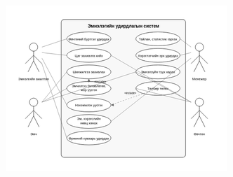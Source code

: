 <svg xmlns="http://www.w3.org/2000/svg" viewBox="0 0 800 600">
  <!-- Background -->
  <rect width="800" height="600" fill="#ffffff" />
  
  <!-- System Boundary -->
  <rect x="200" y="50" width="450" height="500" rx="10" ry="10" fill="#f8f8f8" stroke="#666666" stroke-width="2" />
  <text x="425" y="80" font-family="Arial" font-size="16" text-anchor="middle" font-weight="bold">Эмнэлэгийн удирдлагын систем</text>
  
  <!-- Actors -->
  <!-- Эмнэлгийн ажилтан -->
  <circle cx="100" cy="150" r="15" stroke="#333" stroke-width="1.5" fill="white" />
  <line x1="100" y1="165" x2="100" y2="200" stroke="#333" stroke-width="1.5" />
  <line x1="100" y1="180" x2="70" y2="210" stroke="#333" stroke-width="1.5" />
  <line x1="100" y1="180" x2="130" y2="210" stroke="#333" stroke-width="1.5" />
  <line x1="100" y1="200" x2="80" y2="240" stroke="#333" stroke-width="1.5" />
  <line x1="100" y1="200" x2="120" y2="240" stroke="#333" stroke-width="1.5" />
  <text x="100" y="270" font-family="Arial" font-size="12" text-anchor="middle">Эмнэлгийн ажилтан</text>
  
  <!-- Эмч -->
  <circle cx="100" cy="350" r="15" stroke="#333" stroke-width="1.5" fill="white" />
  <line x1="100" y1="365" x2="100" y2="400" stroke="#333" stroke-width="1.5" />
  <line x1="100" y1="380" x2="70" y2="410" stroke="#333" stroke-width="1.5" />
  <line x1="100" y1="380" x2="130" y2="410" stroke="#333" stroke-width="1.5" />
  <line x1="100" y1="400" x2="80" y2="440" stroke="#333" stroke-width="1.5" />
  <line x1="100" y1="400" x2="120" y2="440" stroke="#333" stroke-width="1.5" />
  <text x="100" y="470" font-family="Arial" font-size="12" text-anchor="middle">Эмч</text>
  
  <!-- Менежер -->
  <circle cx="700" cy="150" r="15" stroke="#333" stroke-width="1.5" fill="white" />
  <line x1="700" y1="165" x2="700" y2="200" stroke="#333" stroke-width="1.5" />
  <line x1="700" y1="180" x2="670" y2="210" stroke="#333" stroke-width="1.5" />
  <line x1="700" y1="180" x2="730" y2="210" stroke="#333" stroke-width="1.5" />
  <line x1="700" y1="200" x2="680" y2="240" stroke="#333" stroke-width="1.5" />
  <line x1="700" y1="200" x2="720" y2="240" stroke="#333" stroke-width="1.5" />
  <text x="700" y="270" font-family="Arial" font-size="12" text-anchor="middle">Менежер</text>
  
  <!-- Өвчтөн -->
  <circle cx="700" cy="350" r="15" stroke="#333" stroke-width="1.5" fill="white" />
  <line x1="700" y1="365" x2="700" y2="400" stroke="#333" stroke-width="1.5" />
  <line x1="700" y1="380" x2="670" y2="410" stroke="#333" stroke-width="1.5" />
  <line x1="700" y1="380" x2="730" y2="410" stroke="#333" stroke-width="1.5" />
  <line x1="700" y1="400" x2="680" y2="440" stroke="#333" stroke-width="1.5" />
  <line x1="700" y1="400" x2="720" y2="440" stroke="#333" stroke-width="1.5" />
  <text x="700" y="470" font-family="Arial" font-size="12" text-anchor="middle">Өвчтөн</text>
  
  <!-- Use Cases -->
  <!-- Row 1 -->
  <ellipse cx="300" cy="120" rx="80" ry="25" fill="white" stroke="#333" stroke-width="1.5" />
  <text x="300" y="125" font-family="Arial" font-size="12" text-anchor="middle">Өвчтөний бүртгэл удирдах</text>
  
  <ellipse cx="300" cy="180" rx="80" ry="25" fill="white" stroke="#333" stroke-width="1.5" />
  <text x="300" y="185" font-family="Arial" font-size="12" text-anchor="middle">Цаг захиалга хийх</text>
  
  <ellipse cx="300" cy="240" rx="80" ry="25" fill="white" stroke="#333" stroke-width="1.5" />
  <text x="300" y="245" font-family="Arial" font-size="12" text-anchor="middle">Шинжилгээ захиалах</text>
  
  <ellipse cx="300" cy="300" rx="80" ry="25" fill="white" stroke="#333" stroke-width="1.5" />
  <text x="300" y="295" font-family="Arial" font-size="12" text-anchor="middle">Эмчилгээ төлөвлөгөө,</text>
  <text x="300" y="310" font-family="Arial" font-size="12" text-anchor="middle">жор үүсгэх</text>
  
  <!-- Row 2 -->
  <ellipse cx="300" cy="360" rx="80" ry="25" fill="white" stroke="#333" stroke-width="1.5" />
  <text x="300" y="365" font-family="Arial" font-size="12" text-anchor="middle">Нэхэмжлэх үүсгэх</text>
  
  <ellipse cx="300" cy="420" rx="80" ry="25" fill="white" stroke="#333" stroke-width="1.5" />
  <text x="300" y="415" font-family="Arial" font-size="12" text-anchor="middle">Эм, хэрэгслийн</text>
  <text x="300" y="430" font-family="Arial" font-size="12" text-anchor="middle">нөөц хянах</text>
  
  <ellipse cx="300" cy="480" rx="80" ry="25" fill="white" stroke="#333" stroke-width="1.5" />
  <text x="300" y="485" font-family="Arial" font-size="12" text-anchor="middle">Өрөөний хуваарь удирдах</text>
  
  <!-- Row 3 -->
  <ellipse cx="550" cy="120" rx="80" ry="25" fill="white" stroke="#333" stroke-width="1.5" />
  <text x="550" y="125" font-family="Arial" font-size="12" text-anchor="middle">Тайлан, статистик гаргах</text>
  
  <ellipse cx="550" cy="180" rx="80" ry="25" fill="white" stroke="#333" stroke-width="1.5" />
  <text x="550" y="185" font-family="Arial" font-size="12" text-anchor="middle">Хэрэглэгчийн эрх удирдах</text>
  
  <ellipse cx="550" cy="240" rx="80" ry="25" fill="white" stroke="#333" stroke-width="1.5" />
  <text x="550" y="245" font-family="Arial" font-size="12" text-anchor="middle">Эмнэлзүйн түүх харах</text>
  
  <ellipse cx="550" cy="300" rx="80" ry="25" fill="white" stroke="#333" stroke-width="1.5" />
  <text x="550" y="305" font-family="Arial" font-size="12" text-anchor="middle">Төлбөр төлөх</text>
  
  <!-- Connections -->
  <!-- Эмнэлгийн ажилтан -->
  <line x1="130" y1="150" x2="220" y2="120" stroke="#666" />
  <line x1="130" y1="170" x2="220" y2="180" stroke="#666" />
  <line x1="130" y1="190" x2="220" y2="360" stroke="#666" />
  <line x1="130" y1="210" x2="220" y2="480" stroke="#666" />
  
  <!-- Эмч -->
  <line x1="130" y1="350" x2="220" y2="240" stroke="#666" />
  <line x1="130" y1="350" x2="220" y2="300" stroke="#666" />
  <line x1="130" y1="350" x2="470" y2="240" stroke="#666" />
  
  <!-- Менежер -->
  <line x1="670" y1="150" x2="630" y2="120" stroke="#666" />
  <line x1="670" y1="170" x2="630" y2="180" stroke="#666" />
  <line x1="670" y1="190" x2="380" y2="420" stroke="#666" />
  
  <!-- Өвчтөн -->
  <line x1="670" y1="350" x2="380" y2="180" stroke="#666" />
  <line x1="670" y1="350" x2="470" y2="240" stroke="#666" />
  <line x1="670" y1="350" x2="470" y2="300" stroke="#666" />
  
  <!-- Include relationships -->
  <line x1="300" y1="300" x2="300" y2="265" stroke="#666" stroke-dasharray="5,5" />
  <polygon points="300,265 295,275 305,275" fill="#666" />
  <text x="320" y="280" font-family="Arial" font-size="10" text-anchor="start">«include»</text>
  
  <line x1="550" y1="300" x2="380" y2="360" stroke="#666" stroke-dasharray="5,5" />
  <polygon points="380,360 390,365 390,355" fill="#666" />
  <text x="450" y="320" font-family="Arial" font-size="10" text-anchor="middle">«include»</text>
</svg>
